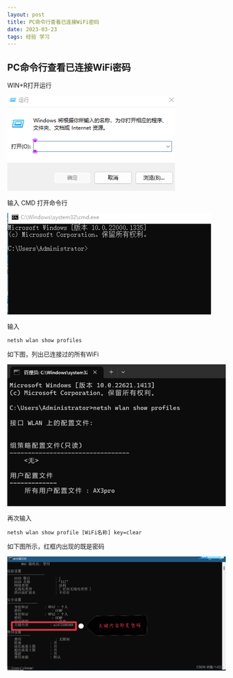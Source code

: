 ```yaml
---
layout: post
title: PC命令行查看已连接WiFi密码
date: 2023-03-23 
tags: 经验 学习    
---
```


## PC命令行查看已连接WiFi密码

WIN+R打开运行

![](./images/posts/github/image-20230323110735520.png)

输入 CMD  打开命令行

![](./images/posts/github/image-20230323110842395.png)

输入

```
netsh wlan show profiles
```

如下图，列出已连接过的所有WiFi

![](./images/posts/github/image-20230323111129318.png)

再次输入

```
netsh wlan show profile [WiFi名称] key=clear
```

如下图所示，红框内出现的既是密码

![](./images/posts/github/watermark,type_d3F5LXplbmhlaQ,shadow_50,text_Q1NETiBA5q6H44OZNDIy,size_20,color_FFFFFF,t_70,g_se,x_16.png)
